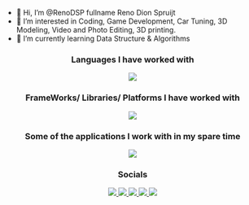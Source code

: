 - 👋 Hi, I’m @RenoDSP fullname Reno Dion Spruijt
- 👀 I’m interested in Coding, Game Development, Car Tuning, 3D Modeling, Video and Photo Editing, 3D printing.
- 🌱 I’m currently learning Data Structure & Algorithms


<h3 align="center">Languages I have worked with</h3>
<p align="center">
  <a href="https://skillicons.dev">
    <img src="https://skillicons.dev/icons?i=php,python,cs,cpp,html,css,sqlite,arduino" />
  </a>
</p>

<h3 align="center">FrameWorks/ Libraries/ Platforms I have worked with</h3>
<p align="center">
  <a href="https://skillicons.dev">
    <img src="https://skillicons.dev/icons?i=electron,wordpress,bootstrap,tensorflow,sklearn,flask,postman" />
  </a>
</p>

<h3 align="center">Some of the applications I work with in my spare time</h3>
<p align="center">
  <a href="https://skillicons.dev">
    <img src="https://skillicons.dev/icons?i=blender,unreal,aftereffects,ps,sketchup" />
  </a>
</p>
    
<h3 align="center">Socials</h3>
<p align="center">
  <!-- Instagram -->
  <a href="instagram" target="_blank">
    <img src="https://skillicons.dev/icons?i=instagram" />
  </a>
  <!-- LinkedIn -->
  <a href="https://nl.linkedin.com/in/reno-spruijt-674a06227" target="_blank">
    <img src="https://skillicons.dev/icons?i=linkedin" />
  </a>
  <!-- Twitter -->
  <a href="twitter" target="_blank">
    <img src="https://skillicons.dev/icons?i=twitter" />
  </a>
  <!-- Discord -->
  <a href="discord" target="_blank">
    <img src="https://skillicons.dev/icons?i=discord" />
  </a>
  <!-- Gmail -->
  <a href="mailTo:renodion151@gmail.com" target="_blank">
    <img src="https://skillicons.dev/icons?i=gmail" />
  </a>
</p>

